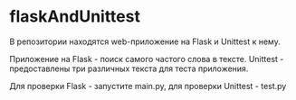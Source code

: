 # flaskAndUnittest

В репозитории находятся web-приложение на Flask и Unittest к нему.

Приложение на Flask - поиск самого частого слова в тексте.
Unittest - предоставлены три различных текста для теста приложения.

Для проверки Flask - запустите main.py, для проверки Unittest - test.py
